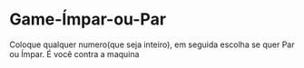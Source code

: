# Game-Ímpar-ou-Par
Coloque qualquer numero(que seja inteiro), em seguida escolha se quer Par ou Ímpar.
É você contra a maquina
